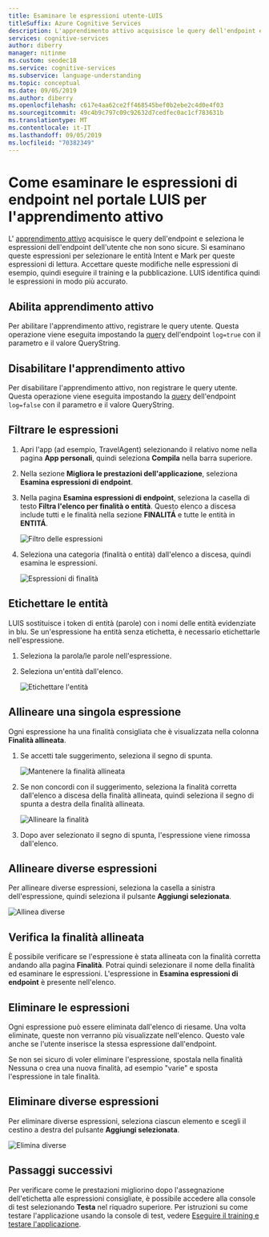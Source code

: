 ```yaml
---
title: Esaminare le espressioni utente-LUIS
titleSuffix: Azure Cognitive Services
description: L'apprendimento attivo acquisisce le query dell'endpoint e seleziona le espressioni dell'endpoint dell'utente che non sono sicure. Si esaminano queste espressioni per selezionare le entità Intent e Mark per queste espressioni di lettura. Accettare queste modifiche nelle espressioni di esempio, quindi eseguire il training e la pubblicazione. LUIS identifica quindi le espressioni in modo più accurato.
services: cognitive-services
author: diberry
manager: nitinme
ms.custom: seodec18
ms.service: cognitive-services
ms.subservice: language-understanding
ms.topic: conceptual
ms.date: 09/05/2019
ms.author: diberry
ms.openlocfilehash: c617e4aa62ce2ff468545bef0b2ebe2c4d0e4f03
ms.sourcegitcommit: 49c4b9c797c09c92632d7cedfec0ac1cf783631b
ms.translationtype: MT
ms.contentlocale: it-IT
ms.lasthandoff: 09/05/2019
ms.locfileid: "70382349"
---
```

# <a name="how-to-review-endpoint-utterances-in-luis-portal-for-active-learning"></a>Come esaminare le espressioni di endpoint nel portale LUIS per l'apprendimento attivo

L' [apprendimento attivo](luis-concept-review-endpoint-utterances.md) acquisisce le query dell'endpoint e seleziona le espressioni dell'endpoint dell'utente che non sono sicure. Si esaminano queste espressioni per selezionare le entità Intent e Mark per queste espressioni di lettura. Accettare queste modifiche nelle espressioni di esempio, quindi eseguire il training e la pubblicazione. LUIS identifica quindi le espressioni in modo più accurato.


## <a name="enable-active-learning"></a>Abilita apprendimento attivo

Per abilitare l'apprendimento attivo, registrare le query utente. Questa operazione viene eseguita impostando la [query](luis-get-started-create-app.md#query-the-v2-api-prediction-endpoint) dell'endpoint `log=true` con il parametro e il valore QueryString.

## <a name="disable-active-learning"></a>Disabilitare l'apprendimento attivo

Per disabilitare l'apprendimento attivo, non registrare le query utente. Questa operazione viene eseguita impostando la [query](luis-get-started-create-app.md#query-the-v2-api-prediction-endpoint) dell'endpoint `log=false` con il parametro e il valore QueryString.

## <a name="filter-utterances"></a>Filtrare le espressioni

1. Apri l'app (ad esempio, TravelAgent) selezionando il relativo nome nella pagina **App personali**, quindi seleziona **Compila** nella barra superiore.

1. Nella sezione **Migliora le prestazioni dell'applicazione**, seleziona **Esamina espressioni di endpoint**.

1. Nella pagina **Esamina espressioni di endpoint**, seleziona la casella di testo **Filtra l'elenco per finalità o entità**. Questo elenco a discesa include tutti e le finalità nella sezione **FINALITÁ** e tutte le entità in **ENTITÁ**.

    ![Filtro delle espressioni](./media/label-suggested-utterances/filter.png)

1. Seleziona una categoria (finalità o entità) dall'elenco a discesa, quindi esamina le espressioni.

    ![Espressioni di finalità](./media/label-suggested-utterances/intent-utterances.png)

## <a name="label-entities"></a>Etichettare le entità
LUIS sostituisce i token di entità (parole) con i nomi delle entità evidenziate in blu. Se un'espressione ha entità senza etichetta, è necessario etichettarle nell'espressione. 

1. Seleziona la parola/le parole nell'espressione. 

1. Seleziona un'entità dall'elenco.

    ![Etichettare l'entità](./media/label-suggested-utterances/label-entity.png)

## <a name="align-single-utterance"></a>Allineare una singola espressione

Ogni espressione ha una finalità consigliata che è visualizzata nella colonna **Finalità allineata**. 

1. Se accetti tale suggerimento, seleziona il segno di spunta.

    ![Mantenere la finalità allineata](./media/label-suggested-utterances/align-intent-check.png)

1. Se non concordi con il suggerimento, seleziona la finalità corretta dall'elenco a discesa della finalità allineata, quindi seleziona il segno di spunta a destra della finalità allineata. 

    ![Allineare la finalità](./media/label-suggested-utterances/align-intent.png)

1. Dopo aver selezionato il segno di spunta, l'espressione viene rimossa dall'elenco. 

## <a name="align-several-utterances"></a>Allineare diverse espressioni

Per allineare diverse espressioni, seleziona la casella a sinistra dell'espressione, quindi seleziona il pulsante **Aggiungi selezionata**. 

![Allinea diverse](./media/label-suggested-utterances/add-selected.png)

## <a name="verify-aligned-intent"></a>Verifica la finalità allineata

È possibile verificare se l'espressione è stata allineata con la finalità corretta andando alla pagina **Finalità**. Potrai quindi selezionare il nome della finalità ed esaminare le espressioni. L'espressione in **Esamina espressioni di endpoint** è presente nell'elenco.

## <a name="delete-utterance"></a>Eliminare le espressioni

Ogni espressione può essere eliminata dall'elenco di riesame. Una volta eliminate, queste non verranno più visualizzate nell'elenco. Questo vale anche se l'utente inserisce la stessa espressione dall'endpoint. 

Se non sei sicuro di voler eliminare l'espressione, spostala nella finalità Nessuna o crea una nuova finalità, ad esempio "varie" e sposta l'espressione in tale finalità. 

## <a name="delete-several-utterances"></a>Eliminare diverse espressioni

Per eliminare diverse espressioni, seleziona ciascun elemento e scegli il cestino a destra del pulsante **Aggiungi selezionata**.

![Elimina diverse](./media/label-suggested-utterances/delete-several.png)


## <a name="next-steps"></a>Passaggi successivi

Per verificare come le prestazioni migliorino dopo l'assegnazione dell'etichetta alle espressioni consigliate, è possibile accedere alla console di test selezionando **Testa** nel riquadro superiore. Per istruzioni su come testare l'applicazione usando la console di test, vedere [Eseguire il training e testare l'applicazione](luis-interactive-test.md).
